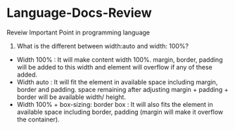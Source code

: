 # Language-Docs-Review
Reveiw Important Point in programming language



1. What is the different between width:auto and width: 100%?
- Width 100% : It will make content width 100%. margin, border, padding will be added to this width and element will overflow if any of these added.
- Width auto : It will fit the element in available space including margin, border and padding. space remaining after adjusting margin + padding + border will be available width/ height.
- Width 100% + box-sizing: border box : It will also fits the element in available space including border, padding (margin will make it overflow the container).

